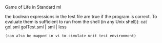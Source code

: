 Game of Life in Standard ml

the boolean expressions in the test file are true if the program is correct.
To evaluate them is sufficient to run from the shell (in any Unix shell)):
 cat gol.sml golTest.sml | sml | less

	(can also be mapped in vi to simulate unit test environment)


